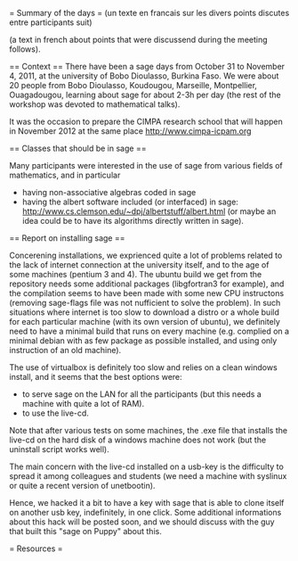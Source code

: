 = Summary of the days =
(un texte en francais sur les divers points discutes entre participants suit)

(a text in french about points that were discussend during the meeting follows).

== Context ==
There have been a sage days from October 31 to November 4, 2011, at the university of Bobo Dioulasso, Burkina Faso. We were about 20 people from Bobo Dioulasso, Koudougou, Marseille, Montpellier, Ouagadougou, learning about sage for about 2-3h per day (the rest of the workshop was devoted to mathematical talks).

It was the occasion to prepare the CIMPA research school that will happen in November 2012 at the same place http://www.cimpa-icpam.org

== Classes that should be in sage ==

Many participants were interested in the use of sage from various fields of mathematics, and in particular 
 * having non-associative algebras coded in sage
 * having the albert software included (or interfaced) in sage: http://www.cs.clemson.edu/~dpj/albertstuff/albert.html (or maybe an idea could be to have its algorithms directly written in sage).

== Report on installing sage ==

Concerening installations, we exprienced quite a lot of problems related to the lack of internet connection at the university itself, and to the age of some machines (pentium 3 and 4). The ubuntu build we get from the repository needs some additional packages (libgfortran3 for example), and the compilation seems to have been made with some new CPU instructons (removing sage-flags file was not nufficient to solve the problem). In such situations where internet is too slow to download a distro or a whole build for each particular machine (with its own version of ubuntu), we definitely need to have a minimal build that runs on every machine (e.g. complied on a minimal debian with as few package as possible installed, and using only instruction of an old machine).

The use of virtualbox is definitely too slow and relies on a clean windows install, and it seems that the best options were:
* to serve sage on the LAN for all the participants (but this needs a machine with quite a lot of RAM).
* to use the live-cd. 

Note that after various tests on some machines, the .exe file that installs the live-cd on the hard disk of a windows machine does not work (but the uninstall script works well).

The main concern with the live-cd installed on a usb-key is the difficulty to spread it among colleagues and students (we need a machine with syslinux or quite a recent version of unetbootin).

Hence, we hacked it a bit to have a key with sage that is able to clone itself on another usb key, indefinitely, in one click. Some additional informations about this hack will be posted soon, and we should discuss with the guy that built this "sage on Puppy" about this.

= Resources =

